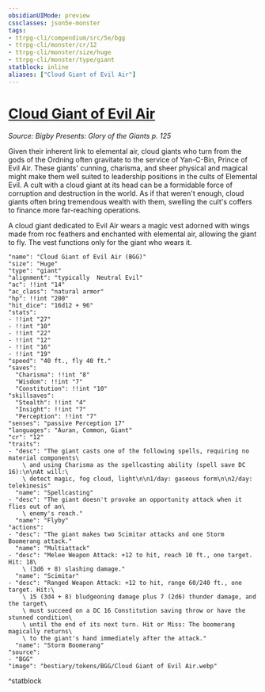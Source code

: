 ```yaml
---
obsidianUIMode: preview
cssclasses: json5e-monster
tags:
- ttrpg-cli/compendium/src/5e/bgg
- ttrpg-cli/monster/cr/12
- ttrpg-cli/monster/size/huge
- ttrpg-cli/monster/type/giant
statblock: inline
aliases: ["Cloud Giant of Evil Air"]
---
```

# [Cloud Giant of Evil Air](3-Compendium\CLI\bestiary\giant/cloud-giant-of-evil-air-bgg.md)
*Source: Bigby Presents: Glory of the Giants p. 125*  

Given their inherent link to elemental air, cloud giants who turn from the gods of the Ordning often gravitate to the service of Yan-C-Bin, Prince of Evil Air. These giants' cunning, charisma, and sheer physical and magical might make them well suited to leadership positions in the cults of Elemental Evil. A cult with a cloud giant at its head can be a formidable force of corruption and destruction in the world. As if that weren't enough, cloud giants often bring tremendous wealth with them, swelling the cult's coffers to finance more far-reaching operations.

A cloud giant dedicated to Evil Air wears a magic vest adorned with wings made from roc feathers and enchanted with elemental air, allowing the giant to fly. The vest functions only for the giant who wears it.

```statblock
"name": "Cloud Giant of Evil Air (BGG)"
"size": "Huge"
"type": "giant"
"alignment": "typically  Neutral Evil"
"ac": !!int "14"
"ac_class": "natural armor"
"hp": !!int "200"
"hit_dice": "16d12 + 96"
"stats":
- !!int "27"
- !!int "10"
- !!int "22"
- !!int "12"
- !!int "16"
- !!int "19"
"speed": "40 ft., fly 40 ft."
"saves":
  "Charisma": !!int "8"
  "Wisdom": !!int "7"
  "Constitution": !!int "10"
"skillsaves":
  "Stealth": !!int "4"
  "Insight": !!int "7"
  "Perception": !!int "7"
"senses": "passive Perception 17"
"languages": "Auran, Common, Giant"
"cr": "12"
"traits":
- "desc": "The giant casts one of the following spells, requiring no material components\
    \ and using Charisma as the spellcasting ability (spell save DC 16):\n\nAt will:\
    \ detect magic, fog cloud, light\n\n1/day: gaseous form\n\n2/day: telekinesis"
  "name": "Spellcasting"
- "desc": "The giant doesn't provoke an opportunity attack when it flies out of an\
    \ enemy's reach."
  "name": "Flyby"
"actions":
- "desc": "The giant makes two Scimitar attacks and one Storm Boomerang attack."
  "name": "Multiattack"
- "desc": "Melee Weapon Attack: +12 to hit, reach 10 ft., one target. Hit: 18\
    \ (3d6 + 8) slashing damage."
  "name": "Scimitar"
- "desc": "Ranged Weapon Attack: +12 to hit, range 60/240 ft., one target. Hit:\
    \ 15 (3d4 + 8) bludgeoning damage plus 7 (2d6) thunder damage, and the target\
    \ must succeed on a DC 16 Constitution saving throw or have the stunned condition\
    \ until the end of its next turn. Hit or Miss: The boomerang magically returns\
    \ to the giant's hand immediately after the attack."
  "name": "Storm Boomerang"
"source":
- "BGG"
"image": "bestiary/tokens/BGG/Cloud Giant of Evil Air.webp"
```
^statblock